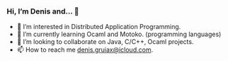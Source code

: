 ### Hi, I’m Denis and... 👋
- 👀 I’m interested in Distributed Application Programming.
- 🌱 I’m currently learning Ocaml and Motoko. (programming languages)
- 💞️ I’m looking to collaborate on Java, C/C++, Ocaml projects.
- 📫 How to reach me denis.gruiax@icloud.com.

<!---
denisgruiax/denisgruiax is a ✨ special ✨ repository because its `README.md` (this file) appears on your GitHub profile.
You can click the Preview link to take a look at your changes.
--->
